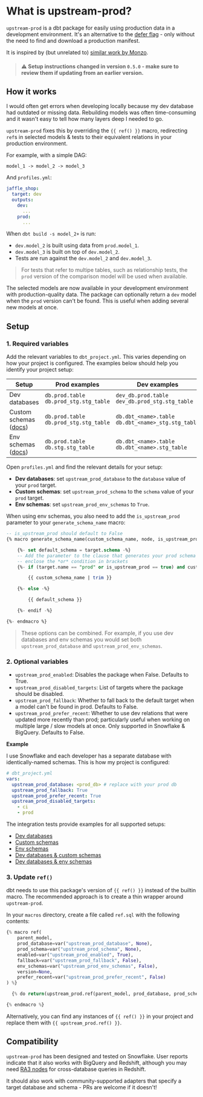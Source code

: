 # What is upstream-prod?

`upstream-prod` is a dbt package for easily using production data in a development environment. It's an alternative to the [defer flag](https://docs.getdbt.com/reference/node-selection/defer) - only without the need to find and download a production manifest.

It is inspired by (but unrelated to) [similar work by Monzo](https://monzo.com/blog/2021/10/14/an-introduction-to-monzos-data-stack).

> #### ⚠️ Setup instructions changed in version `0.5.0` - make sure to review them if updating from an earlier version.

## How it works
I would often get errors when developing locally because my dev database had outdated or missing data. Rebuilding models was often time-consuming and it wasn't easy to tell how many layers deep I needed to go.

`upstream-prod` fixes this by overriding the `{{ ref() }}` macro, redirecting `ref`s in selected models & tests to their equivalent relations in your production environment.

For example, with a simple DAG:
```
model_1 -> model_2 -> model_3
```
And `profiles.yml`:
```yml
jaffle_shop:
  target: dev
  outputs:
    dev:
      ...
    prod:
      ...
```
When `dbt build -s model_2+` is run:
- `dev.model_2` is built using data from `prod.model_1`.
- `dev.model_3` is built on top of `dev.model_2`.
- Tests are run against the `dev.model_2` and `dev.model_3`.

> For tests that refer to multipe tables, such as relationship tests, the `prod` version of the comparison model will be used when available.

The selected models are now available in your development environment with production-quality data. The package can optionally return a `dev` model when the `prod` version can't be found. This is useful when adding several new models at once.

## Setup

### 1. Required variables

Add the relevant variables to `dbt_project.yml`. This varies depending on how your project is configured. The examples below should help you identify your project setup:

| Setup                                                                                                           | Prod examples                               | Dev examples                                            |
|-----------------------------------------------------------------------------------------------------------------|---------------------------------------------|---------------------------------------------------------|
| Dev databases                                                                                                   | `db.prod.table`</br>`db.prod_stg.stg_table` | `dev_db.prod.table`</br>`dev_db.prod_stg.stg_table`     |
| Custom schemas ([docs](https://docs.getdbt.com/docs/build/custom-schemas#what-is-a-custom-schema))              | `db.prod.table`</br>`db.prod_stg.stg_table` | `db.dbt_<name>.table`</br>`db.dbt_<name>_stg.stg_table` |
| Env schemas ([docs](https://docs.getdbt.com/docs/build/custom-schemas#advanced-custom-schema-configuration))    | `db.prod.table`</br>`db.stg.stg_table`      | `db.dbt_<name>.table`</br>`db.dbt_<name>.stg_table`     |

Open `profiles.yml` and find the relevant details for your setup:
- **Dev databases**: set `upstream_prod_database` to the `database` value of your `prod` target.
- **Custom schemas**: set `upstream_prod_schema` to the `schema` value of your `prod` target.
- **Env schemas**: set `upstream_prod_env_schemas` to `True`.

When using env schemas, you also need to add the `is_upstream_prod` parameter to your `generate_schema_name` macro:
```sql
-- is_upstream_prod should default to False
{% macro generate_schema_name(custom_schema_name, node, is_upstream_prod=False) -%}

    {%- set default_schema = target.schema -%}
    -- Add the parameter to the clause that generates your prod schema names, making sure to 
    -- enclose the *or* condition in brackets 
    {%- if (target.name == "prod" or is_upstream_prod == true) and custom_schema_name is not none -%}

        {{ custom_schema_name | trim }}

    {%- else -%}

        {{ default_schema }}

    {%- endif -%}

{%- endmacro %}
```

> These options can be combined. For example, if you use dev databases and env schemas you would set both `upstream_prod_database` and `upstream_prod_env_schemas`.

### 2. Optional variables
- `upstream_prod_enabled`: Disables the package when False. Defaults to True.
- `upstream_prod_disabled_targets`: List of targets where the package should be disabled.
- `upstream_prod_fallback`: Whether to fall back to the default target when a model can't be found in prod. Defaults to False.
- `upstream_prod_prefer_recent`: Whether to use dev relations that were updated more recently than prod; particularly useful when working on multiple large / slow models at once. Only supported in Snowflake & BigQuery. Defaults to False.

**Example**

I use Snowflake and each developer has a separate database with identically-named schemas. This is how my project is configured:

```yml
# dbt_project.yml
vars:
  upstream_prod_database: <prod_db> # replace with your prod db
  upstream_prod_fallback: True
  upstream_prod_prefer_recent: True
  upstream_prod_disabled_targets:
    - ci
    - prod
```

The integration tests provide examples for all supported setups:
- [Dev databases](https://github.com/LewisDavies/upstream-prod/tree/main/integration_tests/dev_db/dbt_project.yml)
- [Custom schemas](https://github.com/LewisDavies/upstream-prod/tree/main/integration_tests/dev_sch/dbt_project.yml)
- [Env schemas](https://github.com/LewisDavies/upstream-prod/tree/main/integration_tests/env_sch/dbt_project.yml)
- [Dev databases & custom schemas](https://github.com/LewisDavies/upstream-prod/tree/main/integration_tests/dev_db_dev_sch/dbt_project.yml)
- [Dev databases & env schemas](https://github.com/LewisDavies/upstream-prod/tree/main/integration_tests/dev_db_env_sch/dbt_project.yml)

### 3. Update `ref()`
dbt needs to use this package's version of `{{ ref() }}` instead of the builtin macro. The recommended approach is to create a thin wrapper around `upstream-prod`.

In your `macros` directory, create a file called `ref.sql` with the following contents:
```python
{% macro ref(
    parent_model, 
    prod_database=var("upstream_prod_database", None), 
    prod_schema=var("upstream_prod_schema", None),
    enabled=var("upstream_prod_enabled", True),
    fallback=var("upstream_prod_fallback", False),
    env_schemas=var("upstream_prod_env_schemas", False),
    version=None,
    prefer_recent=var("upstream_prod_prefer_recent", False)
) %}

  {% do return(upstream_prod.ref(parent_model, prod_database, prod_schema, enabled, fallback, env_schemas, version, prefer_recent)) %}

{% endmacro %}
```

Alternatively, you can find any instances of `{{ ref() }}` in your project and replace them with `{{ upstream_prod.ref() }}`.

## Compatibility
`upstream-prod` has been designed and tested on Snowflake. User reports indicate that it also works with BigQuery and Redshift, although you may need [RA3 nodes](https://aws.amazon.com/redshift/features/ra3/) for cross-database queries in Redshift.

It should also work with community-supported adapters that specify a target database and schema - PRs are welcome if it doesn't!
